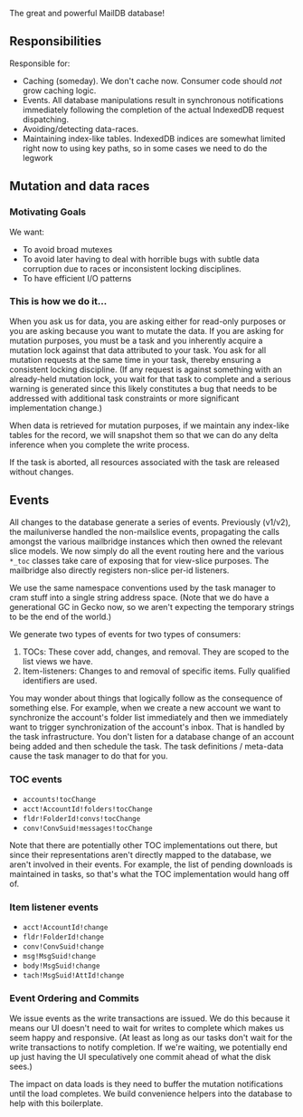 The great and powerful MailDB database!

## Responsibilities ##

Responsible for:
- Caching (someday).  We don't cache now.  Consumer code should *not* grow
  caching logic.
- Events.  All database manipulations result in synchronous notifications
  immediately following the completion of the actual IndexedDB request
  dispatching.
- Avoiding/detecting data-races.
- Maintaining index-like tables.  IndexedDB indices are somewhat limited right
  now to using key paths, so in some cases we need to do the legwork

## Mutation and data races ##

### Motivating Goals ###

We want:
- To avoid broad mutexes
- To avoid later having to deal with horrible bugs with subtle data corruption
  due to races or inconsistent locking disciplines.
- To have efficient I/O patterns

### This is how we do it... ###

When you ask us for data, you are asking either for read-only purposes or you
are asking because you want to mutate the data.  If you are asking for mutation
purposes, you must be a task and you inherently acquire a mutation lock against
that data attributed to your task.  You ask for all mutation requests at the
same time in your task, thereby ensuring a consistent locking discipline.  (If
any request is against something with an already-held mutation lock, you wait
for that task to complete and a serious warning is generated since this
likely constitutes a bug that needs to be addressed with additional task
constraints or more significant implementation change.)

When data is retrieved for mutation purposes, if we maintain any index-like
tables for the record, we will snapshot them so that we can do any delta
inference when you complete the write process.

If the task is aborted, all resources associated with the task are released
without changes.


## Events ##

All changes to the database generate a series of events.  Previously (v1/v2),
the mailuniverse handled the non-mailslice events, propagating the calls amongst
the various mailbridge instances which then owned the relevant slice models.  We
now simply do all the event routing here and the various `*_toc` classes take
care of exposing that for view-slice purposes.  The mailbridge also directly
registers non-slice per-id listeners.

We use the same namespace conventions used by the task manager to cram stuff
into a single string address space.  (Note that we do have a generational GC
in Gecko now, so we aren't expecting the temporary strings to be the end of the
world.)

We generate two types of events for two types of consumers:
1. TOCs: These cover add, changes, and removal.  They are scoped to the list
   views we have.
2. Item-listeners: Changes to and removal of specific items.  Fully qualified
   identifiers are used.

You may wonder about things that logically follow as the consequence of
something else.  For example, when we create a new account we want to
synchronize the account's folder list immediately and then we immediately want
to trigger synchronization of the account's inbox.  That is handled by the task
infrastructure.  You don't listen for a database change of an account being
added and then schedule the task.  The task definitions / meta-data cause the
task manager to do that for you.

### TOC events ###

- `accounts!tocChange`
- `acct!AccountId!folders!tocChange`
- `fldr!FolderId!convs!tocChange`
- `conv!ConvSuid!messages!tocChange`

Note that there are potentially other TOC implementations out there, but since
their representations aren't directly mapped to the database, we aren't involved
in their events.  For example, the list of pending downloads is maintained in
tasks, so that's what the TOC implementation would hang off of.

### Item listener events ###

- `acct!AccountId!change`
- `fldr!FolderId!change`
- `conv!ConvSuid!change`
- `msg!MsgSuid!change`
- `body!MsgSuid!change`
- `tach!MsgSuid!AttId!change`


### Event Ordering and Commits ###

We issue events as the write transactions are issued.  We do this because it
means our UI doesn't need to wait for writes to complete which makes us seem
happy and responsive.  (At least as long as our tasks don't wait for the write
transactions to notify completion.  If we're waiting, we potentially end up just
having the UI speculatively one commit ahead of what the disk sees.)

The impact on data loads is they need to buffer the mutation notifications until
the load completes.  We build convenience helpers into the database to help with
this boilerplate.

